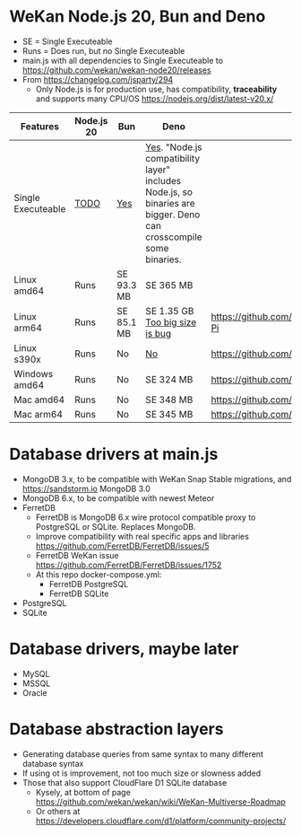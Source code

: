 # WeKan Node.js 20, Bun and Deno

- SE = Single Executeable
- Runs = Does run, but no Single Executeable
- main.js with all dependencies to Single Executeable to https://github.com/wekan/wekan-node20/releases
- From https://changelog.com/jsparty/294
  - Only Node.js is for production use, has compatibility, **traceability** and supports many CPU/OS https://nodejs.org/dist/latest-v20.x/

Features | Node.js 20 | Bun | Deno | Details
------------ | ------------- | ------------- | ------------- | -------------
Single Executeable | [TODO](https://nodejs.org/dist/latest-v20.x/docs/api/single-executable-applications.html) | [Yes](https://bun.sh/docs/bundler/executables) | [Yes](https://docs.deno.com/runtime/manual/tools/compiler). "Node.js compatibility layer" includes Node.js, so binaries are bigger. Deno can crosscompile some binaries. |
Linux amd64 | Runs | SE 93.3 MB | SE 365 MB |
Linux arm64 | Runs | SE 85.1 MB | SE 1.35 GB [Too big size is bug](https://github.com/denoland/deno/issues/1846) | https://github.com/wekan/wekan/wiki/Raspberry-Pi
Linux s390x | Runs | No | [No](https://github.com/denoland/deno/issues/20212) | https://github.com/wekan/wekan/wiki/s390x
Windows amd64 | Runs | No | SE 324 MB | https://github.com/wekan/wekan/wiki/Offline
Mac amd64 | Runs | No | SE 348 MB | https://github.com/wekan/wekan/wiki/Mac
Mac arm64 | Runs | No | SE 345 MB | https://github.com/wekan/wekan/wiki/Mac

# Database drivers at main.js

- MongoDB 3.x, to be compatible with WeKan Snap Stable migrations, and https://sandstorm.io MongoDB 3.0
- MongoDB 6.x, to be compatible with newest Meteor
- FerretDB
  - FerretDB is MongoDB 6.x wire protocol compatible proxy to PostgreSQL or SQLite. Replaces MongoDB.
  - Improve compatibility with real specific apps and libraries https://github.com/FerretDB/FerretDB/issues/5
  - FerretDB WeKan issue https://github.com/FerretDB/FerretDB/issues/1752
  - At this repo docker-compose.yml:
    - FerretDB PostgreSQL
    - FerretDB SQLite
- PostgreSQL
- SQLite

# Database drivers, maybe later

- MySQL
- MSSQL
- Oracle

# Database abstraction layers

- Generating database queries from same syntax to many different database syntax
- If using ot is improvement, not too much size or slowness added
- Those that also support CloudFlare D1 SQLite database
  - Kysely, at bottom of page https://github.com/wekan/wekan/wiki/WeKan-Multiverse-Roadmap
  - Or others at https://developers.cloudflare.com/d1/platform/community-projects/
